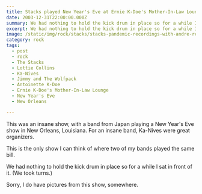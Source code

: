 ```yaml
---
title: Stacks played New Year's Eve at Ernie K-Doe's Mother-In-Law Lounge with Lottie Collins, Ka-Nives, and Jimmy and The Wolfpack.
date: 2003-12-31T22:00:00.000Z
summary: We had nothing to hold the kick drum in place so for a while I sat in front of it.
excerpt: We had nothing to hold the kick drum in place so for a while I sat in front of it.
image: /static/img/rock/stacks/stacks-pandemic-recordings-with-andre-red.jpg
category: rock
tags:
  - post 
  - rock
  - The Stacks
  - Lottie Collins
  - Ka-Nives
  - Jimmy and The Wolfpack
  - Antoinette K-Doe
  - Ernie K-Doe's Mother-In-Law Lounge
  - New Year's Eve
  - New Orleans

---
```


This was an insane show, with a band from Japan playing a New Year's Eve show in New Orleans, Louisiana. For an insane band, Ka-Nives were great organizers.

This is the only show I can think of where two of my bands played the same bill.

We had nothing to hold the kick drum in place so for a while I sat in front of it. (We took turns.)

Sorry, I do have pictures from this show, somewhere.